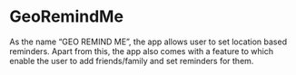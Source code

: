 # GeoRemindMe

As the name “GEO REMIND ME”, the app allows user to set location based reminders. 
Apart from this, the app also comes with a feature to which enable the user to add friends/family and set reminders for them. 

